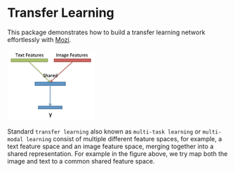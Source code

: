 <!-- # transfer_learning

## TODO

## Prepare dataset in the format
`X = [[t1, i1], [t2, i2], ...]` where t1 is the text feature corresponding to image i1 and
`y = [y1, y2, ...]` is the label. -->

# Transfer Learning
This package demonstrates how to build a transfer learning network effortlessly with [Mozi](https://github.com/hycis/Mozi).

<!-- ![transfer learning](images/illustration.png "Title" {width=40px height=400px}) -->
<img src="images/illustration.png" width="200">


Standard `transfer learning` also known as `multi-task learning` or `multi-modal learning` consist of multiple different feature spaces, for example, a text feature space and an image feature space, merging together into a shared representation. For example in the figure above, we try map both the image and text to a common shared feature space.

